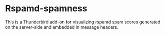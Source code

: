 Rspamd-spamness
===============

This is a Thunderbird add-on for visualizing rspamd spam scores generated
on the server-side and embedded in message headers.
